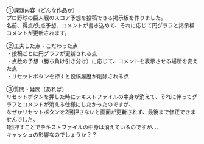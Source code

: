 ①課題内容（どんな作品か）  
プロ野球の巨人戦のスコア予想を投稿できる掲示板を作りました。  
名前、得点/失点予想、コメントが書き込めて、それに応じて円グラフと掲示板コメントが更新されます。  
  
②工夫した点・こだわった点  
・投稿ごとに円グラフが更新される点  
・点数の予想（勝ち負け引き分け）に応じて、コメントを表示させる場所を変えた点  
・リセットボタンを押すと投稿履歴が削除される点  
  
③質問・疑問（あれば）  
リセットボタンを押した時にテキストファイルの中身が消えて、それに伴ってグラフとコメントが消える仕様にしたかったのですが、  
なぜかリセットボタンを2回押さないと画面が更新されず、最後まで修正できませんでした。  
1回押すことでテキストファイルの中身は消えているのですが、、、  
キャッシュの影響なのでしょうか？？